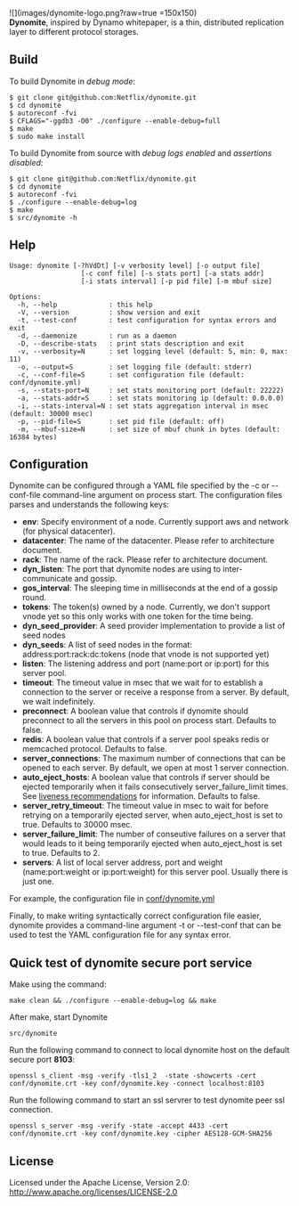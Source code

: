 <!--
# Dynomite
-->
![](images/dynomite-logo.png?raw=true =150x150) </br>
**Dynomite**, inspired by Dynamo whitepaper, is a thin, distributed replication layer to different protocol storages. 


## Build

To build Dynomite in _debug mode_:

    $ git clone git@github.com:Netflix/dynomite.git
    $ cd dynomite
    $ autoreconf -fvi
    $ CFLAGS="-ggdb3 -O0" ./configure --enable-debug=full
    $ make
    $ sudo make install

To build Dynomite from source with _debug logs enabled_ and _assertions disabled_:

    $ git clone git@github.com:Netflix/dynomite.git
    $ cd dynomite
    $ autoreconf -fvi
    $ ./configure --enable-debug=log
    $ make
    $ src/dynomite -h


## Help

    Usage: dynomite [-?hVdDt] [-v verbosity level] [-o output file]
                      [-c conf file] [-s stats port] [-a stats addr]
                      [-i stats interval] [-p pid file] [-m mbuf size]

    Options:
      -h, --help             : this help
      -V, --version          : show version and exit
      -t, --test-conf        : test configuration for syntax errors and exit
      -d, --daemonize        : run as a daemon
      -D, --describe-stats   : print stats description and exit
      -v, --verbosity=N      : set logging level (default: 5, min: 0, max: 11)
      -o, --output=S         : set logging file (default: stderr)
      -c, --conf-file=S      : set configuration file (default: conf/dynomite.yml)
      -s, --stats-port=N     : set stats monitoring port (default: 22222)
      -a, --stats-addr=S     : set stats monitoring ip (default: 0.0.0.0)
      -i, --stats-interval=N : set stats aggregation interval in msec (default: 30000 msec)
      -p, --pid-file=S       : set pid file (default: off)
      -m, --mbuf-size=N      : set size of mbuf chunk in bytes (default: 16384 bytes)


## Configuration

Dynomite can be configured through a YAML file specified by the -c or --conf-file command-line argument on process start. The configuration files parses and understands the following keys:

+ **env**: Specify environment of a node.  Currently support aws and network (for physical datacenter).
+ **datacenter**: The name of the datacenter.  Please refer to architecture document.
+ **rack**: The name of the rack.  Please refer to architecture document.
+ **dyn_listen**: The port that dynomite nodes are using to inter-communicate and gossip.
+ **gos_interval**: The sleeping time in milliseconds at the end of a gossip round.
+ **tokens**: The token(s) owned by a node.  Currently, we don't support vnode yet so this only works with one token for the time being.
+ **dyn_seed_provider**: A seed provider implementation to provide a list of seed nodes
+ **dyn_seeds**: A list of seed nodes in the format: address:port:rack:dc:tokens (node that vnode is not supported yet)
+ **listen**: The listening address and port (name:port or ip:port) for this server pool.
+ **timeout**: The timeout value in msec that we wait for to establish a connection to the server or receive a response from a server. By default, we wait indefinitely.
+ **preconnect**: A boolean value that controls if dynomite should preconnect to all the servers in this pool on process start. Defaults to false.
+ **redis**: A boolean value that controls if a server pool speaks redis or memcached protocol. Defaults to false.
+ **server_connections**: The maximum number of connections that can be opened to each server. By default, we open at most 1 server connection.
+ **auto_eject_hosts**: A boolean value that controls if server should be ejected temporarily when it fails consecutively server_failure_limit times. See [liveness recommendations](notes/recommendation.md#liveness) for information. Defaults to false.
+ **server_retry_timeout**: The timeout value in msec to wait for before retrying on a temporarily ejected server, when auto_eject_host is set to true. Defaults to 30000 msec.
+ **server_failure_limit**: The number of conseutive failures on a server that would leads to it being temporarily ejected when auto_eject_host is set to true. Defaults to 2.
+ **servers**: A list of local server address, port and weight (name:port:weight or ip:port:weight) for this server pool. Usually there is just one.

For example, the configuration file in [conf/dynomite.yml](conf/dynomite.yml)

Finally, to make writing syntactically correct configuration file easier, dynomite provides a command-line argument -t or --test-conf that can be used to test the YAML configuration file for any syntax error.


## Quick test of dynomite secure port service

Make using the command:

    make clean && ./configure --enable-debug=log && make

After make, start Dynomite
    
    src/dynomite

Run the following command to connect to local dynomite host on the default secure port **8103**:

    openssl s_client -msg -verify -tls1_2  -state -showcerts -cert conf/dynomite.crt -key conf/dynomite.key -connect localhost:8103

Run the following command to start an ssl servrer to test dynomite peer ssl connection.

    openssl s_server -msg -verify -state -accept 4433 -cert conf/dynomite.crt -key conf/dynomite.key -cipher AES128-GCM-SHA256

## License

Licensed under the Apache License, Version 2.0: http://www.apache.org/licenses/LICENSE-2.0
